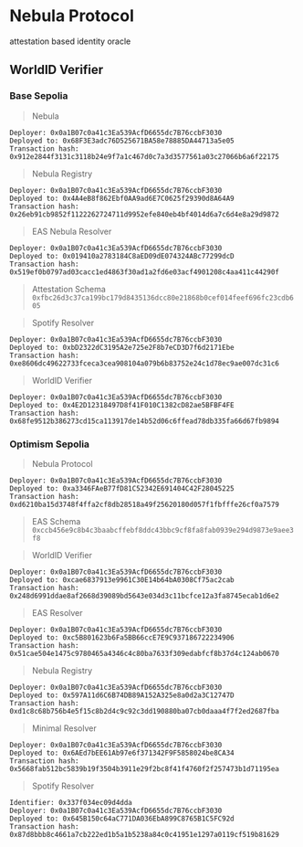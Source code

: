 # Nebula Protocol

attestation based identity oracle

## WorldID Verifier

### Base Sepolia

> Nebula

```
Deployer: 0x0a1B07c0a41c3Ea539AcfD6655dc7B76ccbF3030
Deployed to: 0x68F3E3adc76D525671BA58e78885DA44713a5e05
Transaction hash: 0x912e2844f3131c3118b24e9f7a1c467d0c7a3d3577561a03c27066b6a6f22175
```

> Nebula Registry

```
Deployer: 0x0a1B07c0a41c3Ea539AcfD6655dc7B76ccbF3030
Deployed to: 0x4A4eB8f862Ebf0AA9ad6E7C0625f29390d8A64A9
Transaction hash: 0x26eb91cb9852f1122262724711d9952efe840eb4bf4014d6a7c6d4e8a29d9872
```

> EAS Nebula Resolver

```
Deployer: 0x0a1B07c0a41c3Ea539AcfD6655dc7B76ccbF3030
Deployed to: 0x019410a2783184C8aED09dE074324ABc77299dcD
Transaction hash: 0x519ef0b0797ad03cacc1ed4863f30ad1a2fd6e03acf4901208c4aa411c44290f
```

> Attestation Schema
> `0xfbc26d3c37ca199bc179d8435136dcc80e21868b0cef014feef696fc23cdb605`

> Spotify Resolver

```
Deployer: 0x0a1B07c0a41c3Ea539AcfD6655dc7B76ccbF3030
Deployed to: 0xbD2322dC3195A2e725e2F8b7eCD3D7f6d2171Ebe
Transaction hash: 0xe8606dc49622733fceca3cea908104a079b6b83752e24c1d78ec9ae007dc31c6
```

> WorldID Verifier

```
Deployer: 0x0a1B07c0a41c3Ea539AcfD6655dc7B76ccbF3030
Deployed to: 0x4E2D12318497D8f41F010C1382cD82ae5BFBF4FE
Transaction hash: 0x68fe9512b386273cd15ca113917de14b52d06c6ffead78db335fa66d67fb9894
```

### Optimism Sepolia

> Nebula Protocol

```
Deployer: 0x0a1B07c0a41c3Ea539AcfD6655dc7B76ccbF3030
Deployed to: 0xa3346FAeB77fD81C52342E691404C42F28045225
Transaction hash: 0xd6210ba15d3748f4ffa2cf8db28518a49f25620180d057f1fbfffe26cf0a7579
```

> EAS Schema
> `0xccb456e9c8b4c3baabcffebf8ddc43bbc9cf8fa8fab0939e294d9873e9aee3f8`

> WorldID Verifier

```
Deployer: 0x0a1B07c0a41c3Ea539AcfD6655dc7B76ccbF3030
Deployed to: 0xcae6837913e9961C30E14b64bA0308Cf75ac2cab
Transaction hash: 0x248d6991ddae8af2668d39089bd5643e034d3c11bcfce12a3fa8745ecab1d6e2
```

> EAS Resolver

```
Deployer: 0x0a1B07c0a41c3Ea539AcfD6655dc7B76ccbF3030
Deployed to: 0xc5B801623b6Fa5BB66ccE7E9C937186722234906
Transaction hash: 0x51cae504e1475c9780465a4346c4c80ba7633f309edabfcf8b37d4c124ab0670
```

> Nebula Registry

```
Deployer: 0x0a1B07c0a41c3Ea539AcfD6655dc7B76ccbF3030
Deployed to: 0x597A11d6C6B74DB89A152A325e8a0d2a3C12747D
Transaction hash: 0xd1c8c68b756b4e5f15c8b2d4c9c92c3dd190880ba07cb0daaa4f7f2ed2687fba
```

> Minimal Resolver

```
Deployer: 0x0a1B07c0a41c3Ea539AcfD6655dc7B76ccbF3030
Deployed to: 0x6AEd7bEE61Ab97e6f371342F9F5858024be8CA34
Transaction hash: 0x5668fab512bc5839b19f3504b3911e29f2bc8f41f4760f2f257473b1d71195ea
```

> Spotify Resolver

```
Identifier: 0x337f034ec09d4dda
Deployer: 0x0a1B07c0a41c3Ea539AcfD6655dc7B76ccbF3030
Deployed to: 0x645B150c64aC771DA036EbA899C8765B1C5FC92d
Transaction hash: 0x87d8bbb8c4661a7cb222ed1b5a1b5238a84c0c41951e1297a0119cf519b81629
```
